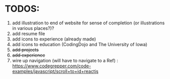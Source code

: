 # TODOS:

1. add illustration to end of website for sense of completion (or illustrations in various places?)?
2. add resume file
3. add icons to experience (already made)
4. add icons to education (CodingDojo and The University of Iowa)
5. ~~add projects~~
6. ~~add experience~~
7. wire up navigation (will have to navigate to a Ref) : https://www.codegrepper.com/code-examples/javascript/scroll+to+id+reactjs